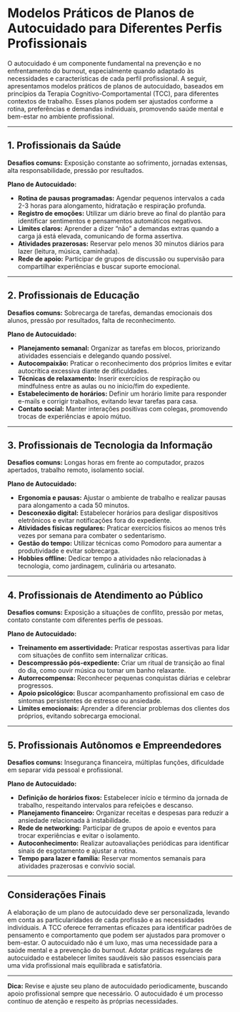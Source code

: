 # Modelos Práticos de Planos de Autocuidado para Diferentes Perfis Profissionais

O autocuidado é um componente fundamental na prevenção e no enfrentamento do burnout, especialmente quando adaptado às necessidades e características de cada perfil profissional. A seguir, apresentamos modelos práticos de planos de autocuidado, baseados em princípios da Terapia Cognitivo-Comportamental (TCC), para diferentes contextos de trabalho. Esses planos podem ser ajustados conforme a rotina, preferências e demandas individuais, promovendo saúde mental e bem-estar no ambiente profissional.

---

## 1. Profissionais da Saúde

**Desafios comuns:** Exposição constante ao sofrimento, jornadas extensas, alta responsabilidade, pressão por resultados.

**Plano de Autocuidado:**

- **Rotina de pausas programadas:** Agendar pequenos intervalos a cada 2-3 horas para alongamento, hidratação e respiração profunda.
- **Registro de emoções:** Utilizar um diário breve ao final do plantão para identificar sentimentos e pensamentos automáticos negativos.
- **Limites claros:** Aprender a dizer “não” a demandas extras quando a carga já está elevada, comunicando de forma assertiva.
- **Atividades prazerosas:** Reservar pelo menos 30 minutos diários para lazer (leitura, música, caminhada).
- **Rede de apoio:** Participar de grupos de discussão ou supervisão para compartilhar experiências e buscar suporte emocional.

---

## 2. Profissionais de Educação

**Desafios comuns:** Sobrecarga de tarefas, demandas emocionais dos alunos, pressão por resultados, falta de reconhecimento.

**Plano de Autocuidado:**

- **Planejamento semanal:** Organizar as tarefas em blocos, priorizando atividades essenciais e delegando quando possível.
- **Autocompaixão:** Praticar o reconhecimento dos próprios limites e evitar autocrítica excessiva diante de dificuldades.
- **Técnicas de relaxamento:** Inserir exercícios de respiração ou mindfulness entre as aulas ou no início/fim do expediente.
- **Estabelecimento de horários:** Definir um horário limite para responder e-mails e corrigir trabalhos, evitando levar tarefas para casa.
- **Contato social:** Manter interações positivas com colegas, promovendo trocas de experiências e apoio mútuo.

---

## 3. Profissionais de Tecnologia da Informação

**Desafios comuns:** Longas horas em frente ao computador, prazos apertados, trabalho remoto, isolamento social.

**Plano de Autocuidado:**

- **Ergonomia e pausas:** Ajustar o ambiente de trabalho e realizar pausas para alongamento a cada 50 minutos.
- **Desconexão digital:** Estabelecer horários para desligar dispositivos eletrônicos e evitar notificações fora do expediente.
- **Atividades físicas regulares:** Praticar exercícios físicos ao menos três vezes por semana para combater o sedentarismo.
- **Gestão do tempo:** Utilizar técnicas como Pomodoro para aumentar a produtividade e evitar sobrecarga.
- **Hobbies offline:** Dedicar tempo a atividades não relacionadas à tecnologia, como jardinagem, culinária ou artesanato.

---

## 4. Profissionais de Atendimento ao Público

**Desafios comuns:** Exposição a situações de conflito, pressão por metas, contato constante com diferentes perfis de pessoas.

**Plano de Autocuidado:**

- **Treinamento em assertividade:** Praticar respostas assertivas para lidar com situações de conflito sem internalizar críticas.
- **Descompressão pós-expediente:** Criar um ritual de transição ao final do dia, como ouvir música ou tomar um banho relaxante.
- **Autorrecompensa:** Reconhecer pequenas conquistas diárias e celebrar progressos.
- **Apoio psicológico:** Buscar acompanhamento profissional em caso de sintomas persistentes de estresse ou ansiedade.
- **Limites emocionais:** Aprender a diferenciar problemas dos clientes dos próprios, evitando sobrecarga emocional.

---

## 5. Profissionais Autônomos e Empreendedores

**Desafios comuns:** Insegurança financeira, múltiplas funções, dificuldade em separar vida pessoal e profissional.

**Plano de Autocuidado:**

- **Definição de horários fixos:** Estabelecer início e término da jornada de trabalho, respeitando intervalos para refeições e descanso.
- **Planejamento financeiro:** Organizar receitas e despesas para reduzir a ansiedade relacionada à instabilidade.
- **Rede de networking:** Participar de grupos de apoio e eventos para trocar experiências e evitar o isolamento.
- **Autoconhecimento:** Realizar autoavaliações periódicas para identificar sinais de esgotamento e ajustar a rotina.
- **Tempo para lazer e família:** Reservar momentos semanais para atividades prazerosas e convívio social.

---

## Considerações Finais

A elaboração de um plano de autocuidado deve ser personalizada, levando em conta as particularidades de cada profissão e as necessidades individuais. A TCC oferece ferramentas eficazes para identificar padrões de pensamento e comportamento que podem ser ajustados para promover o bem-estar. O autocuidado não é um luxo, mas uma necessidade para a saúde mental e a prevenção do burnout. Adotar práticas regulares de autocuidado e estabelecer limites saudáveis são passos essenciais para uma vida profissional mais equilibrada e satisfatória.

---

**Dica:** Revise e ajuste seu plano de autocuidado periodicamente, buscando apoio profissional sempre que necessário. O autocuidado é um processo contínuo de atenção e respeito às próprias necessidades.